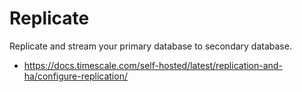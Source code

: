 # Replicate
Replicate and stream your primary database to secondary database.

- https://docs.timescale.com/self-hosted/latest/replication-and-ha/configure-replication/

